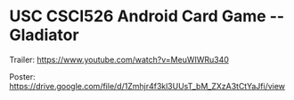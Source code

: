 # USC CSCI526 Android Card Game -- Gladiator

Trailer: https://www.youtube.com/watch?v=MeuWIWRu340

Poster: https://drive.google.com/file/d/1Zmhjr4f3kl3UUsT_bM_ZXzA3tCtYaJfi/view

